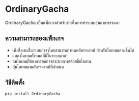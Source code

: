 # OrdinaryGacha
OrdinaryGacha เป็นแพ็กเกจสำหรับช่วยในการทำระบบสุ่มกาชาธรรมดา
## ความสามารถของแพ็กเกจ
- เพิ่มไอเทมในระบบกาชาโดยสามารถกำหนดอัตราดรอป สำหรับไอเทมแต่ละชิ้นได้
- แสดงไอเทมทั้งหมดที่มีในระบบกาชา
- ลบไอเทมที่ต้องการออกจากระบบกาชาด้วยชื่อไอเทม
- สุ่มไอเทมตามอัตราดรอปที่กำหนด
## วิธีติดตั้ง
```sh
pip install OrdinaryGacha
```
